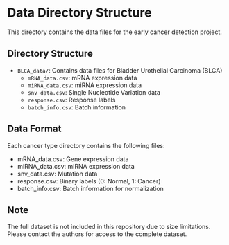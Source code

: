 # Data Directory Structure

This directory contains the data files for the early cancer detection project.

## Directory Structure

- `BLCA_data/`: Contains data files for Bladder Urothelial Carcinoma (BLCA)
  - `mRNA_data.csv`: mRNA expression data
  - `miRNA_data.csv`: miRNA expression data
  - `snv_data.csv`: Single Nucleotide Variation data
  - `response.csv`: Response labels
  - `batch_info.csv`: Batch information

## Data Format

Each cancer type directory contains the following files:
- mRNA_data.csv: Gene expression data
- miRNA_data.csv: miRNA expression data
- snv_data.csv: Mutation data
- response.csv: Binary labels (0: Normal, 1: Cancer)
- batch_info.csv: Batch information for normalization

## Note

The full dataset is not included in this repository due to size limitations.
Please contact the authors for access to the complete dataset. 